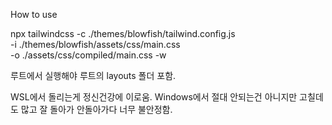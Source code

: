 How to use

npx tailwindcss -c ./themes/blowfish/tailwind.config.js \
  -i ./themes/blowfish/assets/css/main.css \
  -o ./assets/css/compiled/main.css -w

루트에서 실행해야 루트의 layouts 폴더 포함.

WSL에서 돌리는게 정신건강에 이로움. Windows에서 절대 안되는건 아니지만 고칠데도 많고 잘 돌아가 안돌아가다 너무 불안정함.